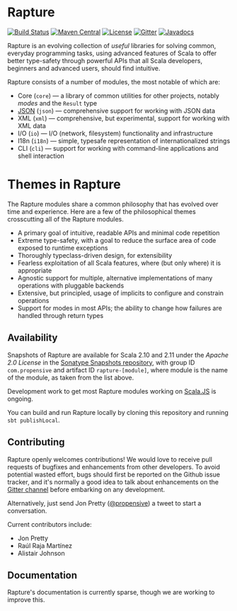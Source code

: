 # Rapture

[![Build Status](https://travis-ci.org/propensive/rapture.png?branch=dev)](https://travis-ci.org/propensive/rapture)
[![Maven Central](https://maven-badges.herokuapp.com/maven-central/com.propensive/rapture-core_2.11/badge.svg)](https://maven-badges.herokuapp.com/maven-central/com.propensive/rapture-core_2.11)
[![License](http://img.shields.io/:license-Apache%202-brightgreen.svg)](http://www.apache.org/licenses/LICENSE-2.0.txt)
[![Gitter](https://img.shields.io/badge/gitter-join%20chat-green.svg)](https://gitter.im/propensive/rapture)
[![Javadocs](https://javadoc.io/badge/com.propensive/rapture_2.12.svg)](https://javadoc.io/doc/com.propensive/rapture-core_2.12)

Rapture is an evolving collection of *useful* libraries for solving common,
everyday programming tasks, using advanced features of Scala to offer better
type-safety through powerful APIs that all Scala developers, beginners and
advanced users, should find intuitive.

Rapture consists of a number of modules, the most notable of which are:

 - Core (`core`) — a library of common utilities for other projects, notably
   *modes* and the `Result` type
 - [JSON](doc/json.md) (`json`) — comprehensive support for working with JSON
   data
 - XML (`xml`) — comprehensive, but experimental, support for working with XML
   data
 - I/O (`io`) — I/O (network, filesystem) functionality and infrastructure
 - I18n (`i18n`) — simple, typesafe representation of internationalized strings
 - CLI (`cli`) — support for working with command-line applications and shell
   interaction

# Themes in Rapture

The Rapture modules share a common philosophy that has evolved over time and
experience. Here are a few of the philosophical themes crosscutting all of the
Rapture modules.

 - A primary goal of intuitive, readable APIs and minimal code repetition
 - Extreme type-safety, with a goal to reduce the surface area of code exposed
   to runtime exceptions
 - Thoroughly typeclass-driven design, for extensibility
 - Fearless exploitation of all Scala features, where (but only where) it is
   appropriate
 - Agnostic support for multiple, alternative implementations of many
   operations with pluggable backends
 - Extensive, but principled, usage of implicits to configure and constrain
   operations
 - Support for modes in most APIs; the ability to change how failures are
   handled through return types

## Availability

Snapshots of Rapture are available for Scala 2.10 and 2.11 under the *Apache
2.0 License* in the [Sonatype Snapshots
repository](https://oss.sonatype.org/content/repositories/snapshots/com/propensive/),
with group ID `com.propensive` and artifact ID `rapture-[module]`, where module
is the name of the module, as taken from the list above.

Development work to get most Rapture modules working on
[Scala.JS](htp://www.scala-js.org/) is ongoing.

You can build and run Rapture locally by cloning this repository and running
`sbt publishLocal`.

## Contributing

Rapture openly welcomes contributions! We would love to receive pull requests
of bugfixes and enhancements from other developers. To avoid potential wasted
effort, bugs should first be reported on the Github issue tracker, and it's
normally a good idea to talk about enhancements on the [Gitter
channel](https://gitter.im/propensive/rapture) before embarking on any
development.

Alternatively, just send Jon Pretty
([@propensive](https://twitter.com/propensive/)) a tweet to start a
conversation.

Current contributors include:

 - Jon Pretty
 - Raúl Raja Martínez
 - Alistair Johnson

## Documentation

Rapture's documentation is currently sparse, though we are working to improve
this.

